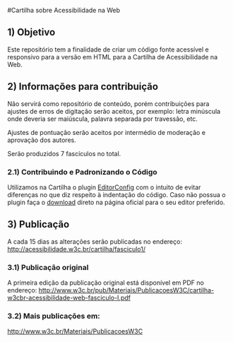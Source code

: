#Cartilha sobre Acessibilidade na Web

## 1) Objetivo
Este repositório tem a finalidade de criar um código fonte acessível e responsivo para a versão em HTML para a Cartilha de Acessibilidade na Web.

## 2) Informações para contribuição
Não servirá como repositório de conteúdo, porém contribuições para ajustes de erros de digitação serão aceitos, por exemplo: letra minúscula onde deveria ser maiúscula, palavra separada por travessão, etc.

Ajustes de pontuação serão aceitos por intermédio de moderação e aprovação dos autores.

Serão produzidos 7 fascículos no total.

### 2.1) Contribuindo e Padronizando o Código
Utilizamos na Cartilha o plugin [EditorConfig][1] com o intuito de evitar diferenças no que diz respeito à indentação do código.
Caso não possua o plugin faça o [download][2] direto na página oficial para o seu editor preferido.

## 3) Publicação
A cada 15 dias as alterações serão publicadas no endereço: 
http://acessibilidade.w3c.br/cartilha/fasciculo1/

### 3.1) Publicação original
A primeira edição da publicação original está disponível em PDF no endereço:
http://www.w3c.br/pub/Materiais/PublicacoesW3C/cartilha-w3cbr-acessibilidade-web-fasciculo-I.pdf

### 3.2) Mais publicações em:
http://www.w3c.br/Materiais/PublicacoesW3C

[1]:	http://editorconfig.org/
[2]:	http://editorconfig.org/#download

